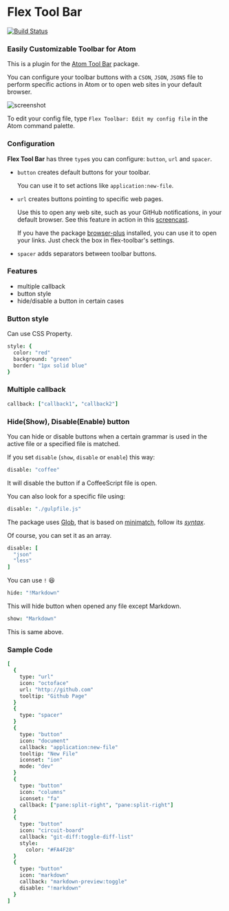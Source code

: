 # Flex Tool Bar

[![Build Status](https://travis-ci.org/cakecatz/flex-toolbar.svg)](https://travis-ci.org/cakecatz/flex-toolbar)

### Easily Customizable Toolbar for Atom

This is a plugin for the [Atom Tool Bar](https://atom.io/packages/tool-bar) package.

You can configure your toolbar buttons with a `CSON`, `JSON`, `JSON5` file to perform specific actions in Atom or to open web sites in your default browser.

![screenshot](https://raw.githubusercontent.com/cakecatz/flex-toolbar/docs/screenshot_cson.png)

To edit your config file, type `Flex Toolbar: Edit my config file` in the Atom command palette.

### Configuration

**Flex Tool Bar** has three `type`s you can configure:
`button`, `url` and `spacer`.

- `button` creates default buttons for your toolbar.

    You can use it to set actions like `application:new-file`.

- `url` creates buttons pointing to specific web pages.

    Use this to open any web site, such as your GitHub notifications, in your default browser. See this feature in action in this [screencast](http://quick.as/b5vafe4g).

    If you have the package [browser-plus](https://atom.io/packages/browser-plus) installed, you can use it to open your links. Just check the box in flex-toolbar's settings.

- `spacer` adds separators between toolbar buttons.

### Features

- multiple callback
- button style
- hide/disable a button in certain cases

### Button style

Can use CSS Property.
```coffeescript
style: {
  color: "red"
  background: "green"
  border: "1px solid blue"
}
```

### Multiple callback
```coffeescript
callback: ["callback1", "callback2"]
```

### Hide(Show), Disable(Enable) button

You can hide or disable buttons when a certain grammar is used in the active file or a specified file is matched.

If you set `disable` (`show`, `disable` or `enable`) this way:
```coffeescript
disable: "coffee"
```

It will disable the button if a CoffeeScript file is open.

You can also look for a specific file using:
```coffeescript
disable: "./gulpfile.js"
```

The package uses [Glob](https://github.com/isaacs/node-glob), that is based on [minimatch](https://github.com/isaacs/minimatch), follow its [*syntax*](https://github.com/isaacs/node-glob#glob-primer).



Of course, you can set it as an array.
```coffeescript
disable: [
  "json"
  "less"
]
```

You can use `!` :laughing:
```coffeescript
hide: "!Markdown"
```

This will hide button when opened any file except Markdown.
```coffeescript
show: "Markdown"
```

This is same above.


### Sample Code
```coffeescript
[
  {
    type: "url"
    icon: "octoface"
    url: "http://github.com"
    tooltip: "Github Page"
  }
  {
    type: "spacer"
  }
  {
    type: "button"
    icon: "document"
    callback: "application:new-file"
    tooltip: "New File"
    iconset: "ion"
    mode: "dev"
  }
  {
    type: "button"
    icon: "columns"
    iconset: "fa"
    callback: ["pane:split-right", "pane:split-right"]
  }
  {
    type: "button"
    icon: "circuit-board"
    callback: "git-diff:toggle-diff-list"
    style:
      color: "#FA4F28"
  }
  {
    type: "button"
    icon: "markdown"
    callback: "markdown-preview:toggle"
    disable: "!markdown"
  }
]
```
